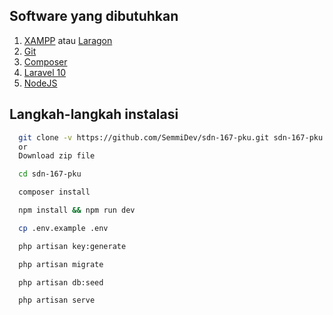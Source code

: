 ## Software yang dibutuhkan

1. [XAMPP](https://www.apachefriends.org/download.html) atau [Laragon](https://laragon.org/download/)
2. [Git](https://git-scm.com/downloads) 
3. [Composer](https://getcomposer.org/download/)
4. [Laravel 10](https://laravel.com/docs/8.x/installation)
5. [NodeJS](https://nodejs.org/en/download/)

## Langkah-langkah instalasi

```bash
  git clone -v https://github.com/SemmiDev/sdn-167-pku.git sdn-167-pku
  or
  Download zip file
```

```bash
  cd sdn-167-pku
```

```bash
  composer install
```

```bash
  npm install && npm run dev
```

```bash
  cp .env.example .env
```

```bash
  php artisan key:generate
```

```bash
  php artisan migrate
```

```bash
  php artisan db:seed
```

```bash
  php artisan serve
```
